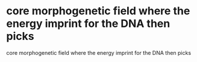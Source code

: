 # core morphogenetic field where the energy imprint for the DNA then picks

core morphogenetic field where the energy imprint for the DNA then picks